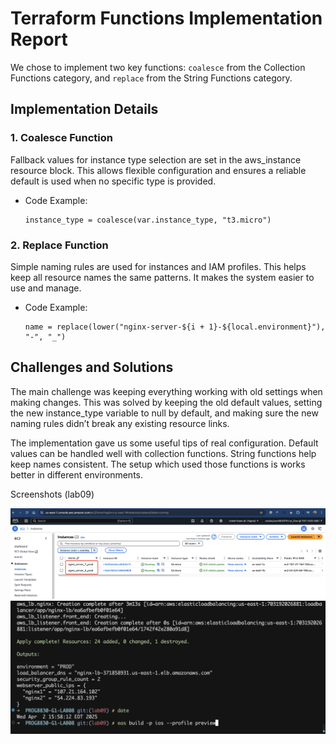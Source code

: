 # Terraform Functions Implementation Report

We chose to implement two key functions:
`coalesce` from the Collection Functions category,
and `replace` from the String Functions category.

## Implementation Details

### 1. Coalesce Function

Fallback values for instance type selection are set in the aws_instance resource block. This allows flexible configuration and ensures a reliable default is used when no specific type is provided.

- Code Example:
  ```hcl
  instance_type = coalesce(var.instance_type, "t3.micro")
  ```

### 2. Replace Function

Simple naming rules are used for instances and IAM profiles. This helps keep all resource names the same patterns. It makes the system easier to use and manage.

- Code Example:
  ```hcl
  name = replace(lower("nginx-server-${i + 1}-${local.environment}"), "-", "_")
  ```

## Challenges and Solutions

The main challenge was keeping everything working with old settings when making changes. This was solved by keeping the old default values, setting the new instance_type variable to null by default, and making sure the new naming rules didn’t break any existing resource links.

The implementation gave us some useful tips of real configuration. Default values can be handled well with collection functions. String functions help keep names consistent. The setup which used those functions is works better in different environments.

Screenshots (lab09)

![lowercase_ec2_instance_name](./lowercase_ec2_instance_name.png)
![result_after_use_function](./result_after_use_function.png)
